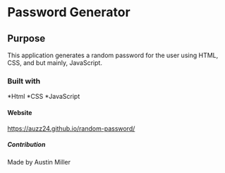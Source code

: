 # Password Generator 

## Purpose 
This application generates a random password for the user using HTML, CSS, and but mainly, JavaScript. 

### Built with 
*Html 
*CSS 
*JavaScript

#### Website 
https://auzz24.github.io/random-password/

##### Contribution 
Made by Austin Miller 
